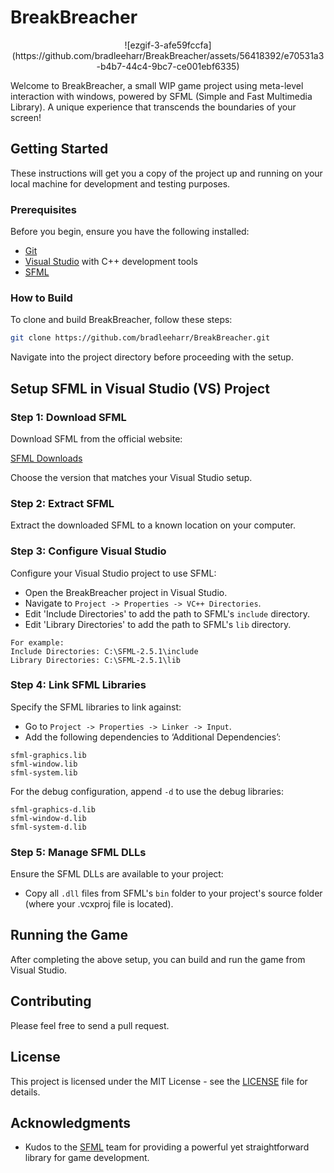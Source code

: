 # BreakBreacher
<p align="center">
![ezgif-3-afe59fccfa](https://github.com/bradleeharr/BreakBreacher/assets/56418392/e70531a3-b4b7-44c4-9bc7-ce001ebf6335)
</p>

Welcome to BreakBreacher, a small WIP game project using meta-level interaction with windows, powered by SFML (Simple and Fast Multimedia Library). A unique experience that transcends the boundaries of your screen!

## Getting Started

These instructions will get you a copy of the project up and running on your local machine for development and testing purposes.

### Prerequisites

Before you begin, ensure you have the following installed:
- [Git](https://git-scm.com/)
- [Visual Studio](https://visualstudio.microsoft.com/) with C++ development tools
- [SFML](https://www.sfml-dev.org/download.php)

### How to Build

To clone and build BreakBreacher, follow these steps:

```bash
git clone https://github.com/bradleeharr/BreakBreacher.git
```

Navigate into the project directory before proceeding with the setup.

## Setup SFML in Visual Studio (VS) Project

### Step 1: Download SFML

Download SFML from the official website:

[SFML Downloads](https://www.sfml-dev.org/download.php)

Choose the version that matches your Visual Studio setup.

### Step 2: Extract SFML

Extract the downloaded SFML to a known location on your computer.

### Step 3: Configure Visual Studio

Configure your Visual Studio project to use SFML:

- Open the BreakBreacher project in Visual Studio.
- Navigate to `Project -> Properties -> VC++ Directories`.
- Edit 'Include Directories' to add the path to SFML's `include` directory.
- Edit 'Library Directories' to add the path to SFML's `lib` directory.

```plaintext
For example: 
Include Directories: C:\SFML-2.5.1\include
Library Directories: C:\SFML-2.5.1\lib
```

### Step 4: Link SFML Libraries

Specify the SFML libraries to link against:

- Go to `Project -> Properties -> Linker -> Input`.
- Add the following dependencies to ‘Additional Dependencies’:

```plaintext
sfml-graphics.lib
sfml-window.lib
sfml-system.lib
```

For the debug configuration, append `-d` to use the debug libraries:

```plaintext
sfml-graphics-d.lib
sfml-window-d.lib
sfml-system-d.lib
```

### Step 5: Manage SFML DLLs

Ensure the SFML DLLs are available to your project:

- Copy all `.dll` files from SFML's `bin` folder to your project's source folder (where your .vcxproj file is located).

## Running the Game

After completing the above setup, you can build and run the game from Visual Studio. 

## Contributing

Please feel free to send a pull request.

## License

This project is licensed under the MIT License - see the [LICENSE](LICENSE) file for details.

## Acknowledgments

- Kudos to the [SFML](https://www.sfml-dev.org/) team for providing a powerful yet straightforward library for game development.

<!-- etc. -->

